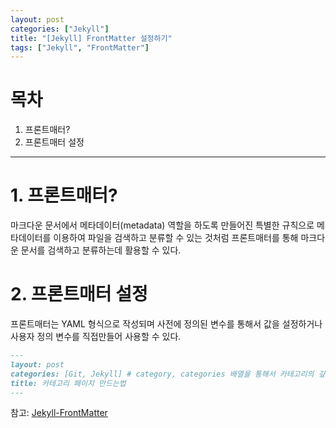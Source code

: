 ```yaml
---
layout: post
categories: ["Jekyll"]
title: "[Jekyll] FrontMatter 설정하기"
tags: ["Jekyll", "FrontMatter"] 
---
```


# 목차

1. 프론트매터?
2. 프론트매터 설정

---

# 1. 프론트매터?
마크다운 문서에서 메타데이터(metadata) 역할을 하도록 만들어진 특별한 규칙으로 메타데이터를 이용하여 파일을 검색하고 분류할 수 있는 것처럼 프론트매터를 통해 마크다운 문서를 검색하고 분류하는데 활용할 수 있다.


# 2. 프론트매터 설정
프론트매터는 YAML 형식으로 작성되며 사전에 정의된 변수를 통해서 값을 설정하거나 사용자 정의 변수를 직접만들어 사용할 수 있다.

```md
---
layout: post
categories: [Git, Jekyll] # category, categories 배열을 통해서 카테고리의 깊이를 설정할 수 있다.
title: 카테고리 페이지 만드는법
---
```

참고: [Jekyll-FrontMatter](https://jekyllrb.com/docs/front-matter/)



